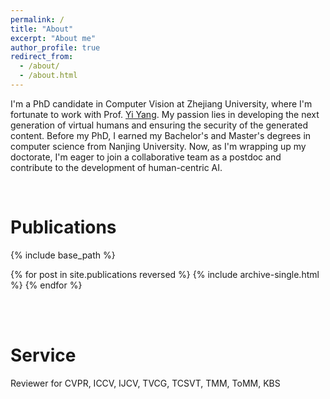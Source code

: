 ```yaml
---
permalink: /
title: "About"
excerpt: "About me"
author_profile: true
redirect_from: 
  - /about/
  - /about.html
---
```


I'm a PhD candidate in Computer Vision at Zhejiang University, where I'm fortunate to work with Prof. [Yi Yang](https://scholar.google.com/citations?user=RMSuNFwAAAAJ&hl=zh-CN&oi=ao). My passion lies in developing the next generation of virtual humans and ensuring the security of the generated content. Before my PhD, I earned my Bachelor's and Master's degrees in computer science from Nanjing University. Now, as I'm wrapping up my doctorate, I'm eager to join a collaborative team as a postdoc and contribute to the development of human-centric AI.

<br />

Publications
=======
{% include base_path %}

{% for post in site.publications reversed %}
  {% include archive-single.html %}
{% endfor %}

<br />

<br />

Service
======= 
Reviewer for CVPR, ICCV, IJCV, TVCG, TCSVT, TMM, ToMM, KBS

<br />